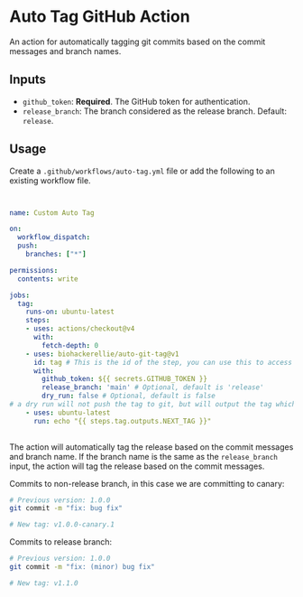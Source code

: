 # Auto Tag GitHub Action

An action for automatically tagging git commits based on the commit messages and branch names.


## Inputs

- `github_token`: **Required**. The GitHub token for authentication.
- `release_branch`: The branch considered as the release branch. Default: `release`.


## Usage

Create a `.github/workflows/auto-tag.yml` file or add the following to an existing workflow file.

```yaml


name: Custom Auto Tag

on:
  workflow_dispatch:
  push:
    branches: ["*"]

permissions:
  contents: write

jobs:
  tag:
    runs-on: ubuntu-latest
    steps: 
    - uses: actions/checkout@v4
      with:
        fetch-depth: 0
    - uses: biohackerellie/auto-git-tag@v1
      id: tag # This is the id of the step, you can use this to access the output of the step 
      with:
        github_token: ${{ secrets.GITHUB_TOKEN }}
        release_branch: 'main' # Optional, default is 'release'
        dry_run: false # Optional, default is false
# a dry run will not push the tag to git, but will output the tag which you can use in a subsequent step
    - uses: ubuntu-latest
      run: echo "{{ steps.tag.outputs.NEXT_TAG }}"
          
```

The action will automatically tag the release based on the commit messages and branch name. If the branch name is the same as the `release_branch` input, the action will tag the release based on the commit messages.

Commits to non-release branch, in this case we are committing to canary: 
```bash
# Previous version: 1.0.0
git commit -m "fix: bug fix"

# New tag: v1.0.0-canary.1

```

Commits to release branch:
```bash
# Previous version: 1.0.0
git commit -m "fix: (minor) bug fix"

# New tag: v1.1.0
```

